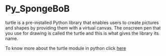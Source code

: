 # Py_SpongeBoB

turtle is a pre-installed Python library that enables users to create pictures and shapes by providing them with a virtual canvas.
The onscreen pen that you use for drawing is called the turtle and this is what gives the library its name.

To know more about the turtle module in python click <a href="https://realpython.com/beginners-guide-python-turtle/#:~:text=turtle%20is%20a%20pre%2Dinstalled,gives%20the%20library%20its%20name.">here</a>
